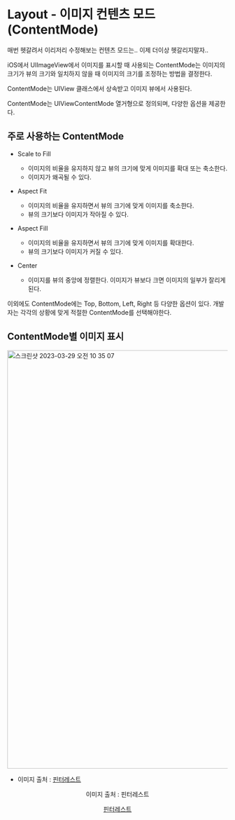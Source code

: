 # Layout - 이미지 컨텐츠 모드 (ContentMode)

매번 헷갈려서 이리저리 수정해보는 컨텐츠 모드는.. 이제 더이상 헷갈리지말자..


iOS에서 UIImageView에서 이미지를 표시할 때 사용되는 ContentMode는 이미지의 크기가 뷰의 크기와 일치하지 않을 때 이미지의 크기를 조정하는 방법을 결정한다.

ContentMode는 UIView 클래스에서 상속받고 이미지 뷰에서 사용된다. 

ContentMode는 UIViewContentMode 열거형으로 정의되며, 다양한 옵션을 제공한다. 


## 주로 사용하는 ContentMode
- Scale to Fill
    - 이미지의 비율을 유지하지 않고 뷰의 크기에 맞게 이미지를 확대 또는 축소한다.
    - 이미지가 왜곡될 수 있다.
    
- Aspect Fit
    - 이미지의 비율을 유지하면서 뷰의 크기에 맞게 이미지를 축소한다.
    - 뷰의 크기보다 이미지가 작아질 수 있다.
    
- Aspect Fill
    - 이미지의 비율을 유지하면서 뷰의 크기에 맞게 이미지를 확대한다.
    - 뷰의 크기보다 이미지가 커질 수 있다.
    
- Center
    - 이미지를 뷰의 중앙에 정렬한다. 이미지가 뷰보다 크면 이미지의 일부가 잘리게 된다.

이외에도 ContentMode에는 Top, Bottom, Left, Right 등 다양한 옵션이 있다. 개발자는 각각의 상황에 맞게 적절한 ContentMode를 선택해야한다.


## ContentMode별 이미지 표시 
<img width="955" alt="스크린샷 2023-03-29 오전 10 35 07" src="https://user-images.githubusercontent.com/76529148/228403784-d833ac70-159f-4007-b2fa-eee2518e180f.png">  

- 이미지 출처 : [핀터레스트](https://i.pinimg.com/564x/16/22/31/162231131a07dda331e720811b87f9d8.jpg)

<p align="center">이미지 출처 : 핀터레스트</p>

<p align="center">
    <a href="https://i.pinimg.com/564x/16/22/31/162231131a07dda331e720811b87f9d8.jpg" style="text-align: center;">핀터레스트</a>
</p>
